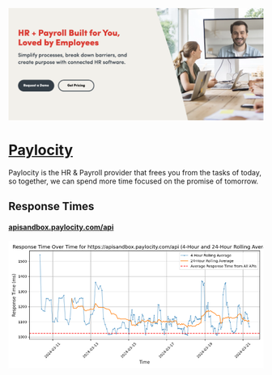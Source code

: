 [![Visit Paylocity](imagePreview.png)](https://developer.paylocity.com)

# [Paylocity](https://developer.paylocity.com)

Paylocity is the HR & Payroll provider that frees you from the tasks of today, so together, we can spend more time focused on the promise of tomorrow.

## Response Times

#### [apisandbox.paylocity.com/api](https://apisandbox.paylocity.com/api)

![apisandbox.paylocity.com/api](response-time-charts/61706973616e64626f782e7061796c6f636974792e636f6d2f617069.png)
